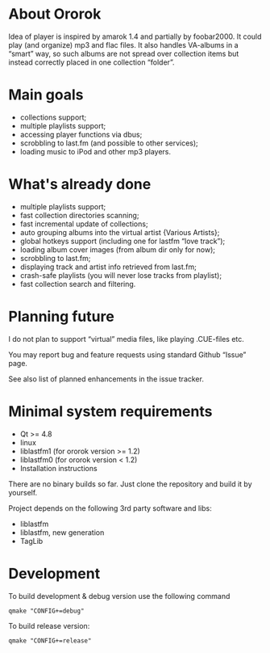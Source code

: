 About Ororok
============

Idea of player is inspired by amarok 1.4 and partially by foobar2000. It could play (and organize) mp3 and 
flac files. It also handles VA-albums in a “smart” way, so such albums are not spread over collection items
but instead correctly placed in one collection “folder”.

Main goals
==========

* collections support;
* multiple playlists support;
* accessing player functions via dbus;
* scrobbling to last.fm (and possible to other services);
* loading music to iPod and other mp3 players.

What's already done
===================

* multiple playlists support;
* fast collection directories scanning;
* fast incremental update of collections;
* auto grouping albums into the virtual artist {Various Artists};
* global hotkeys support (including one for lastfm “love track”);
* loading album cover images (from album dir only for now);
* scrobbling to last.fm;
* displaying track and artist info retrieved from last.fm;
* crash-safe playlists (you will never lose tracks from playlist);
* fast collection search and filtering.

Planning future
===============

I do not plan to support “virtual” media files, like playing .CUE-files etc. 

You may report bug and feature requests using standard Github “Issue” page. 

See also list of planned enhancements in the issue tracker. 

Minimal system requirements
===========================

* Qt >= 4.8 
* linux 
* liblastfm1 (for ororok version >= 1.2) 
* liblastfm0 (for ororok version < 1.2) 
* Installation instructions

There are no binary builds so far. Just clone the repository and build it by yourself. 

Project depends on the following 3rd party software and libs:

* liblastfm 
* liblastfm, new generation 
* TagLib 


Development
===========

To build development & debug version use the following command

    qmake "CONFIG+=debug"

To build release version:

    qmake "CONFIG+=release"

